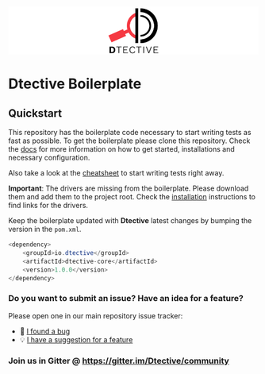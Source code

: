 ![logo](assets/logo.png)

# Dtective Boilerplate

## Quickstart

This repository has the boilerplate code necessary to start writing tests as fast as possible.
To get the boilerplate please clone this repository. Check the [docs](http://dtective.io) for more information on
how to get started, installations and necessary configuration.

Also take a look at the [cheatsheet](https://catena-media.github.io/Dtective/docs/cheatsheet/) to start writing tests right away.

**Important**: The drivers are missing from the boilerplate. Please download them and add them to the project root.
Check the [installation](https://catena-media.github.io/Dtective/docs/installation/) instructions to find links for the drivers.


Keep the boilerplate updated with  **Dtective** latest changes by bumping the version in the `pom.xml`.

```java
<dependency>
    <groupId>io.dtective</groupId>
    <artifactId>dtective-core</artifactId>
    <version>1.0.0</version>
</dependency>
```

### Do you want to submit an issue? Have an idea for a feature?

Please open one in our main repository issue tracker:

  * 🐛 [I found a bug](https://github.com/Catena-Media/Dtective/issues/new?template=BUG.md)
  * 💡 [I have a suggestion for a feature](https://github.com/Catena-Media/Dtective/issues/new?template=FEATURE.md)

### Join us in Gitter @ https://gitter.im/Dtective/community 

